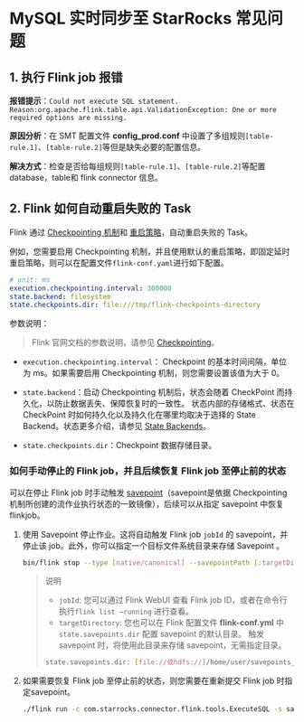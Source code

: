 # MySQL 实时同步至 StarRocks 常见问题

## 1. 执行 Flink job 报错

**报错提示**：`Could not execute SQL statement. Reason:org.apache.flink.table.api.ValidationException: One or more required options are missing.`

**原因分析**：在 SMT 配置文件 **config_prod.conf** 中设置了多组规则`[table-rule.1]`、`[table-rule.2]`等但是缺失必要的配置信息。

**解决方式**：检查是否给每组规则`[table-rule.1]`、`[table-rule.2]`等配置 database，table和 flink connector 信息。

## 2. **Flink 如何自动重启失败的 Task**

Flink 通过 [Checkpointing 机制](https://nightlies.apache.org/flink/flink-docs-master/docs/dev/datastream/fault-tolerance/checkpointing/)和 [重启策略](https://nightlies.apache.org/flink/flink-docs-release-1.15/docs/ops/state/task_failure_recovery/)，自动重启失败的 Task。

例如，您需要启用 Checkpointing 机制，并且使用默认的重启策略，即固定延时重启策略，则可以在配置文件`flink-conf.yaml`进行如下配置。

```YAML
# unit: ms
execution.checkpointing.interval: 300000
state.backend: filesystem
state.checkpoints.dir: file:///tmp/flink-checkpoints-directory
```

参数说明：

> Flink 官网文档的参数说明，请参见 [Checkpointing](https://nightlies.apache.org/flink/flink-docs-master/zh/docs/dev/datastream/fault-tolerance/checkpointing/)。

- `execution.checkpointing.interval`： Checkpoint 的基本时间间隔，单位为 ms。如果需要启用 Checkpointing 机制，则您需要设置该值为大于 0。

- `state.backend`：启动 Checkpointing 机制后，状态会随着 CheckPoint 而持久化，以防止数据丢失、保障恢复时的一致性。 状态内部的存储格式、状态在 CheckPoint 时如何持久化以及持久化在哪里均取决于选择的 State Backend。状态更多介绍，请参见 [State Backends](https://nightlies.apache.org/flink/flink-docs-master/docs/ops/state/state_backends/)。

- `state.checkpoints.dir`：Checkpoint 数据存储目录。

### 如何手动停止的 Flink job，并且后续恢复 Flink job 至停止前的状态

可以在停止 Flink job 时手动触发 [savepoint](https://nightlies.apache.org/flink/flink-docs-master/docs/ops/state/savepoints/)（savepoint是依据 Checkpointing 机制所创建的流作业执行状态的一致镜像），后续可以从指定 savepoint 中恢复flinkjob。

1. 使用 Savepoint 停止作业。这将自动触发  Flink job `jobId` 的 savepoint，并停止该 job。此外，你可以指定一个目标文件系统目录来存储 Savepoint 。

    ```Bash
    bin/flink stop --type [native/canonical] --savepointPath [:targetDirectory] :jobId
    ```

    > 说明
    >
    > - `jobId`: 您可以通过 Flink  WebUI 查看 Flink job ID，或者在命令行执行`flink list –running` 进行查看。
    > - `targetDirectory`: 您也可以在 Flink 配置文件 **flink-conf.yml** 中 `state.savepoints.dir` 配置 savepoint 的默认目录。 触发 savepoint 时，将使用此目录来存储 savepoint，无需指定目录。
    >
    > ```Bash
    > state.savepoints.dir: [file://或hdfs://]/home/user/savepoints_dir
    > ```

2. 如果需要恢复 Flink job 至停止前的状态，则您需要在重新提交 Flink job 时指定savepoint。

    ```Bash
    ./flink run -c com.starrocks.connector.flink.tools.ExecuteSQL -s savepoints_dir/savepoints-xxxxxxxx flink-connector-starrocks-xxxx.jar -f flink-create.all.sql 
    ```
